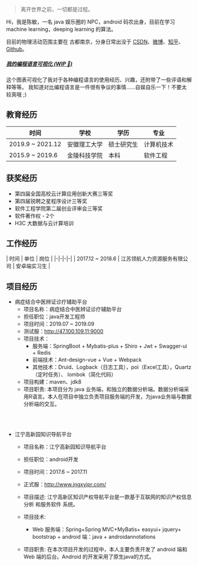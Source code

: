 > 离开世界之前，一切都是过程。

Hi，我是陈敏，一名 java 娱乐圈的 NPC，android 码农出身，目前在学习 machine learning，deeping learning 的算法。

目前的物理活动范围主要在 古都南京，分身日常出没于 [CSDN](https://blog.csdn.net/pentiumCM)、[微博](https://weibo.com/pentiumCM)、[知乎]()、[Github](https://github.com/pentiumCM)。



##### [我的编程语言可视化 (WIP 🚧)]()

这个图表可视化了我对于各种编程语言的使用经历、兴趣，还附带了一些评语和解释等等。 我知道对比编程语言是一件很有争议的事情……自娱自乐一下！不要太较真哦 ;)



## 教育经历

| 时间 | 学校 | 学历 | 专业 |
|-|-|-|-|
| 2019.9 ~ 2021.12| 安徽理工大学 | 硕士研究生 |计算机技术|
| 2015.9 ~ 2019.6 | 金陵科技学院| 本科 | 软件工程 |


## 获奖经历
+ 第四届全国高校云计算应用创新大赛三等奖
+ 第四届锐聘之星程序设计三等奖
+ 软件工程学院第二届创业评审会三等奖
+ 软件著作权 - 2个 
+ H3C 大数据与云计算培训 

## 工作经历

| 时间 | 单位 | 岗位 |
|-|-|-|-|
| 2017.12 ~ 2018.6 | 江苏领航人力资源服务有限公司 | 安卓端实习生 |

## 项目经历
+ 病症结合中医辨证诊疗辅助平台
  + 项目名称：病症结合中医辨证诊疗辅助平台  
  + 担任职位：java开发工程师  
  + 项目时间：2019.07 ~ 2019.09
  + 测试服：http://47.100.109.11:9000
  + 项目技术：
    + 服务端：SpringBoot + Mybatis-plus + Shiro + Jwt + Swagger-ui + Redis                      
    + 前端技术：Ant-design-vue + Vue + Webpack  
    + 其他技术：Druid、Logback（日志工具），poi（Excel工具），Quartz（定时任务）、  lombok（简化代码） 
   + 项目构建：maven、jdk8 
   + 项目职责: 本项目分为 java 业务端，和独立的数据分析端。数据分析端采用R语言。本人在项目中独立负责项目服务端的开发，为java业务端与数据分析端的交互。 
<br>
<br>


+ 江宁高新园知识导航平台
  + 项目名称：江宁高新园知识导航平台   
  + 担任职位：android开发  
  + 项目时间：2017.6 ~ 2017.11 
  + 正式服：http://www.jngxyipr.com/ 
  + 项目描述: 江宁高新区知识产权导航平台是一款基于互联网的知识产权信息分析 和服务软件 系统。 

  + 项目技术:     
    + Web 服务端：Spring+Spring MVC+MyBatis+ easyui+ jquery+ bootstrap                                                         + android 端：java + androidannotations 
  + 项目职责:  在本次项目开发的过程中，本人主要负责开发了 android 端和 Web 端的后台。Android 的开发采用了原生java的方式。


